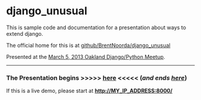 django_unusual
==============

This is sample code and documentation for a presentation about ways to extend django.

The official home for this is at [github/BrentNoorda/django_unusual](https://github.com/BrentNoorda/django_unusual)

Presented at the [March 5, 2013 Oakland Django/Python Meetup](http://www.meetup.com/The-San-Francisco-Django-Meetup-Group/events/104484632/).

-------------

### The Presentation begins **&gt;&gt;&gt;&gt;&gt; [here](SLIDESHOW/01.md) &lt;&lt;&lt;&lt;&lt;** (*and ends [here](SLIDESHOW/28.md)*)

If this is a live demo, please start at __[http://MY_IP_ADDRESS:8000/](http://MY_IP_ADDRESS:8000/)__